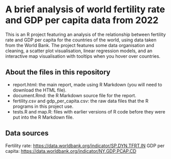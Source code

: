 # A brief analysis of world fertility rate and GDP per capita data from 2022
This is an R project featuring an analysis of the relationship between fertility rate and GDP per capita for the countries of the world, using data taken from the World Bank. The project features some data organisation and cleaning, a scatter plot visualisation, linear regression models, and an interactive map visualisation with tooltips when you hover over countries.

## About the files in this repository
<ul>
  <li>report.html: the main report, made using R Markdown (you will need to download the HTML file).</li>
  <li>document.Rmd: the R Markdown source file for the report.</li>
  <li>fertility.csv and gdp_per_capita.csv: the raw data files that the R programs in this project use.</li>
  <li>tests.R and map.R: files with earlier versions of R code before they were put into the R Markdown file.</li>
</ul>

## Data sources
Fertility rate: https://data.worldbank.org/indicator/SP.DYN.TFRT.IN
GDP per capita: https://data.worldbank.org/indicator/NY.GDP.PCAP.CD
